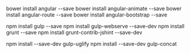 bower install angular --save
bower install angular-animate --save
bower install angular-route --save
bower install angular-bootstrap --save

npm install gulp --save
npm install gulp-webserve --save-dev 
npm install grunt --save
npm install grunt-contrib-jshint --save-dev

npm install --save-dev gulp-uglify
npm install --save-dev gulp-concat

